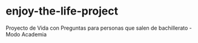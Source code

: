 # enjoy-the-life-project
Proyecto de Vida con Preguntas para personas que salen de bachillerato - Modo Academia
